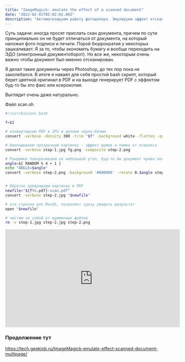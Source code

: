 ```yaml
---
title: "ImageMagick: emulate the effect of a scanned document"
date: "2022-02-01T02:02:02.00Z"
description: "Автоматизируем работу фотошопера. Эмулируем эффект отсканированного PDF документа"
---
```


Суть задачи: иногда просят прислать скан документа, причем по сути принципиально он не будет отличаться от документа, на который наложил фото подписи и печати.
Порой бюррократия у некоторых зашкаливает. Я за то, чтобы экономить бумагу и вообще переходить на ЭДО (электронный документоборот).
Но все же, некоторым очень важно чтобы документ был именно отсканирован.

Я делал такие документы через Photoshop, до тех пор пока не заколебался. В итоге я наваял для себя простой bash скрипт, который берет цветной оригинал в PDF и на выходе генерирует PDF с эффектом буд-то бы это факс или ксерокопия.

Выглядит очень даже натурально.


Файл scan.sh

```bash
#!/usr/bin/env bash

f=$1

# конвертируем PDF в JPG и делаем черно-белым
convert -verbose -density 300 -trim "$f" -background white -flatten -quality 100 -type Grayscale step-1.jpg

# Накладываем прозрачную картинку - эффект шумов и помех от ксерокса
convert -verbose step-1.jpg fg.png -composite step-2.png

# Рандомно поворачиваем на небольшой угол, буд-то бы документ криво лежал в сканере
angle=$[ RANDOM % 4 + 1 ]
echo "ANGLE=$angle"
convert -verbose step-2.png -background '#000000' -rotate 0.$angle step-2.jpg


# Обратно превращаем картинку в PDF
newfile="${f%%.pdf}-scan.pdf"
convert -verbose step-2.jpg "$newfile"

# эта строчка для MacOS, позволяет сразу увидеть результат
open "$newfile"

# чистим за собой от временных файлов
rm -v step-1.jpg step-2.jpg step-2.png
```


<iframe width="560" height="315" src="https://www.youtube.com/embed/eRowSRtjQls" title="YouTube video player" frameborder="0" allow="accelerometer; autoplay; clipboard-write; encrypted-media; gyroscope; picture-in-picture" allowfullscreen></iframe>


### Продолжение тут

https://tech.geekjob.ru/ImageMagick-emulate-effect-scanned-document-multipage/


